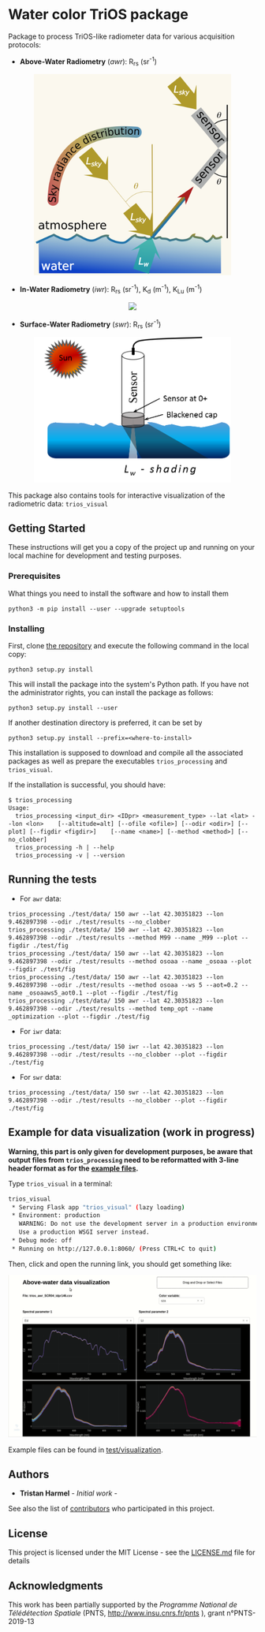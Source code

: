# Water color TriOS package

Package to process TriOS-like radiometer data for various acquisition protocols:

- **Above-Water Radiometry** (_awr_): R<sub>rs</sub> (sr<sup>-1</sup>)

<p align="center">
    <img src="images/above_water_system.png" width="400">
</p>

- **In-Water Radiometry** (_iwr_): R<sub>rs</sub> (sr<sup>-1</sup>), K<sub>d</sub> (m<sup>-1</sup>), K<sub>Lu</sub> (m<sup>-1</sup>)

<p align="center">
    <img src="images/in_water_system.png" width="400">
</p>

- **Surface-Water Radiometry** (_swr_): R<sub>rs</sub> (sr<sup>-1</sup>)

<p align="center">
    <img src="images/surface_water_radiometry.png" width="400">
</p>



This package also contains tools for interactive visualization of the radiometric data: `trios_visual`




## Getting Started

These instructions will get you a copy of the project up and running on your local machine for development and testing purposes.

### Prerequisites

What things you need to install the software and how to install them

```
python3 -m pip install --user --upgrade setuptools
```

### Installing

First, clone [the repository](https://gitlab.irstea.fr/telquel-obs2co/insitu/trios#) and execute the following command in the
local copy:

```
python3 setup.py install 
```

This will install the package into the system's Python path.
If you have not the administrator rights, you can install the package as follows:

```
python3 setup.py install --user
```

If another destination directory is preferred, it can be set by

```
python3 setup.py install --prefix=<where-to-install>
```

This installation is supposed to download
and compile all the associated packages as well as prepare the executables `trios_processing` and `trios_visual`.

If the installation is successful, you should have:
```
$ trios_processing
Usage:
  trios_processing <input_dir> <IDpr> <measurement_type> --lat <lat> --lon <lon>    [--altitude=alt] [--ofile <ofile>] [--odir <odir>] [--plot] [--figdir <figdir>]    [--name <name>] [--method <method>] [--no_clobber]
  trios_processing -h | --help
  trios_processing -v | --version
```

## Running the tests

- For `awr` data:

```
trios_processing ./test/data/ 150 awr --lat 42.30351823 --lon 9.462897398 --odir ./test/results --no_clobber
trios_processing ./test/data/ 150 awr --lat 42.30351823 --lon 9.462897398 --odir ./test/results --method M99 --name _M99 --plot --figdir ./test/fig
trios_processing ./test/data/ 150 awr --lat 42.30351823 --lon 9.462897398 --odir ./test/results --method osoaa --name _osoaa --plot --figdir ./test/fig
trios_processing ./test/data/ 150 awr --lat 42.30351823 --lon 9.462897398 --odir ./test/results --method osoaa --ws 5 --aot=0.2 --name _osoaaws5_aot0.1 --plot --figdir ./test/fig
trios_processing ./test/data/ 150 awr --lat 42.30351823 --lon 9.462897398 --odir ./test/results --method temp_opt --name _optimization --plot --figdir ./test/fig
```

- For `iwr` data:

```
trios_processing ./test/data/ 150 iwr --lat 42.30351823 --lon 9.462897398 --odir ./test/results --no_clobber --plot --figdir ./test/fig
```

- For `swr` data:

```
trios_processing ./test/data/ 150 swr --lat 42.30351823 --lon 9.462897398 --odir ./test/results --no_clobber --plot --figdir ./test/fig
```

## Example for data visualization (work in progress)

**Warning, this part is only given for development purposes, be aware that output files from `trios_processing` 
need to be reformatted with 3-line header format as for the [example files](test/visualization).**

Type `trios_visual` in a terminal:

```bash
trios_visual 
 * Serving Flask app "trios_visual" (lazy loading)
 * Environment: production
   WARNING: Do not use the development server in a production environment.
   Use a production WSGI server instead.
 * Debug mode: off
 * Running on http://127.0.0.1:8060/ (Press CTRL+C to quit)

```
Then, click and open the running link, you should get something like:

![animated1](images/visu_trios_data.gif)

Example files can be found in [test/visualization](test/visualization).

## Authors

* **Tristan Harmel** - *Initial work* -

See also the list of [contributors](https://github.com/your/project/contributors) who participated in this project.

## License

This project is licensed under the MIT License - see the [LICENSE.md](LICENSE.md) file for details

## Acknowledgments

This work has been partially supported by the _Programme National de Télédétection Spatiale_ (PNTS,
http://www.insu.cnrs.fr/pnts ), grant n°PNTS-2019-13